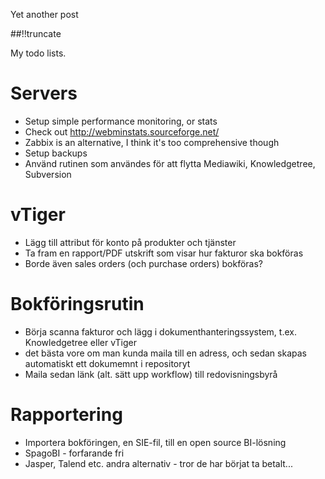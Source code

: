 Yet another post

[meta:author]: <> (Jonas Colmsjo)
[meta:title]: <> (Todo-list.md)
[meta:date]: <> (2012-01-01)
[meta:nested:key]: <> (Metadata value)

##!!truncate


My todo lists.

# Servers

* Setup simple performance monitoring, or stats
 * Check out http://webminstats.sourceforge.net/
 * Zabbix is an alternative, I think it's too comprehensive though
 * Setup backups
 * Använd rutinen som användes för att flytta Mediawiki, Knowledgetree, Subversion

# vTiger

* Lägg till attribut för konto på produkter och tjänster
 * Ta fram en rapport/PDF utskrift som visar hur fakturor ska bokföras
 * Borde även sales orders (och purchase orders) bokföras?


# Bokföringsrutin

* Börja scanna fakturor och lägg i dokumenthanteringssystem, t.ex. Knowledgetree eller vTiger
 * det bästa vore om man kunda maila till en adress, och sedan skapas automatiskt ett dokumemnt i repositoryt
* Maila sedan länk (alt. sätt upp workflow) till redovisningsbyrå


# Rapportering

* Importera bokföringen, en SIE-fil, till en open source BI-lösning
 * SpagoBI - forfarande fri
 * Jasper, Talend etc. andra alternativ - tror de har börjat ta betalt...
